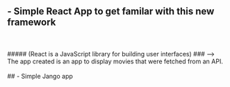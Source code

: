 ## - Simple React App to get familar with this new framework

<br />
<br />
##### (React is a JavaScript library for building user interfaces)
### --> The app created is an app to display movies that were fetched from an API.
<br />
<br />
## - Simple Jango app
